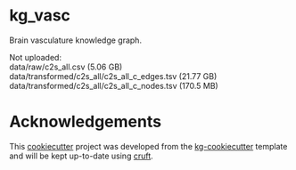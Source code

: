 # kg_vasc

Brain vasculature knowledge graph.  

Not uploaded:  
data/raw/c2s_all.csv (5.06 GB)  
data/transformed/c2s_all/c2s_all_c_edges.tsv (21.77 GB)  
data/transformed/c2s_all/c2s_all_c_nodes.tsv (170.5 MB)  


# Acknowledgements

This [cookiecutter](https://cookiecutter.readthedocs.io/en/stable/README.html) project was developed from the [kg-cookiecutter](https://github.com/Knowledge-Graph-Hub/kg-cookiecutter) template and will be kept up-to-date using [cruft](https://cruft.github.io/cruft/).
